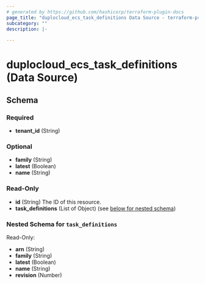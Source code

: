 ```yaml
---
# generated by https://github.com/hashicorp/terraform-plugin-docs
page_title: "duplocloud_ecs_task_definitions Data Source - terraform-provider-duplocloud"
subcategory: ""
description: |-
  
---
```


# duplocloud_ecs_task_definitions (Data Source)





<!-- schema generated by tfplugindocs -->
## Schema

### Required

- **tenant_id** (String)

### Optional

- **family** (String)
- **latest** (Boolean)
- **name** (String)

### Read-Only

- **id** (String) The ID of this resource.
- **task_definitions** (List of Object) (see [below for nested schema](#nestedatt--task_definitions))

<a id="nestedatt--task_definitions"></a>
### Nested Schema for `task_definitions`

Read-Only:

- **arn** (String)
- **family** (String)
- **latest** (Boolean)
- **name** (String)
- **revision** (Number)


